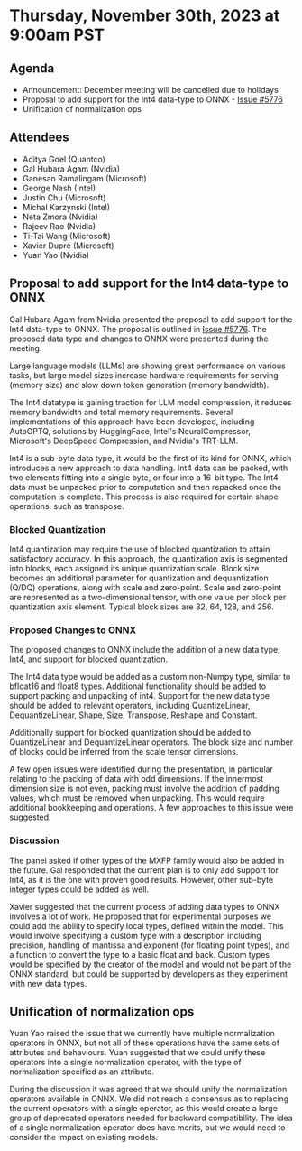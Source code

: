 # Thursday, November 30th, 2023 at 9:00am PST

## Agenda

* Announcement: December meeting will be cancelled due to holidays
* Proposal to add support for the Int4 data-type to ONNX - [Issue #5776](https://github.com/onnx/onnx/issues/5776)
* Unification of normalization ops 

## Attendees

* Aditya Goel (Quantco)
* Gal Hubara Agam (Nvidia)
* Ganesan Ramalingam (Microsoft)
* George Nash (Intel)
* Justin Chu (Microsoft)
* Michal Karzynski (Intel)
* Neta Zmora (Nvidia)
* Rajeev Rao (Nvidia)
* Ti-Tai Wang (Microsoft)
* Xavier Dupré (Microsoft)
* Yuan Yao (Nvidia)

## Proposal to add support for the Int4 data-type to ONNX

Gal Hubara Agam from Nvidia presented the proposal to add support for the Int4 data-type to ONNX. 
The proposal is outlined in [Issue #5776](https://github.com/onnx/onnx/issues/5776).
The proposed data type and changes to ONNX were presented during the meeting.

Large language models (LLMs) are showing great performance on various tasks, but large model sizes
increase hardware requirements for serving (memory size) and slow down token generation (memory bandwidth).

The Int4 datatype is gaining traction for LLM model compression, it reduces memory bandwidth and total memory requirements.
Several implementations of this approach have been developed, including AutoGPTQ, solutions by HuggingFace, 
Intel's NeuralCompressor, Microsoft's DeepSpeed Compression, and Nvidia's TRT-LLM.

Int4 is a sub-byte data type, it would be the first of its kind for ONNX, which introduces a new approach
to data handling. Int4 data can be packed, with two elements fitting into a single byte, or four into a 16-bit type.
The Int4 data must be unpacked prior to computation and then repacked once the computation is complete.
This process is also required for certain shape operations, such as transpose.

### Blocked Quantization

Int4 quantization may require the use of blocked quantization to attain satisfactory accuracy. 
In this approach, the quantization axis is segmented into blocks, each assigned its unique quantization scale.
Block size becomes an additional parameter for quantization and dequantization (Q/DQ) operations, 
along with scale and zero-point. Scale and zero-point are represented as a two-dimensional tensor,
with one value per block per quantization axis element. Typical block sizes are 32, 64, 128, and 256.

### Proposed Changes to ONNX

The proposed changes to ONNX include the addition of a new data type, Int4, and support for blocked quantization.

The Int4 data type would be added as a custom non-Numpy type, similar to bfloat16 and float8 types. Additional 
functionality should be added to support packing and unpacking of int4. Support for the new data type should be added
to relevant operators, including QuantizeLinear, DequantizeLinear, Shape, Size, Transpose, Reshape and Constant.

Additionally support for blocked quantization should be added to QuantizeLinear and DequantizeLinear operators. 
The block size and number of blocks could be inferred from the scale tensor dimensions.

A few open issues were identified during the presentation, in particular relating to the packing of data with 
odd dimensions. If the innermost dimension size is not even, packing must involve the addition of
padding values, which must be removed when unpacking. This would require additional bookkeeping and operations.
A few approaches to this issue were suggested.

### Discussion

The panel asked if other types of the MXFP family would also be added in the future. Gal responded that the current plan
is to only add support for Int4, as it is the one with proven good results. However, other sub-byte integer types
could be added as well.

Xavier suggested that the current process of adding data types to ONNX involves a lot of work. He proposed
that for experimental purposes we could add the ability to specify local types, defined within the model.
This would involve specifying a custom type with a description including precision, handling of mantissa and
exponent (for floating point types), and a function to convert the type to a basic float and back.
Custom types would be specified by the creator of the model and would not be part of the ONNX standard, but could
be supported by developers as they experiment with new data types. 
 

## Unification of normalization ops

Yuan Yao raised the issue that we currently have multiple normalization operators in ONNX, but
not all of these operations have the same sets of attributes and behaviours. Yuan suggested that we could
unify these operators into a single normalization operator, with the type of normalization specified as an attribute.

During the discussion it was agreed that we should unify the normalization operators available in ONNX.
We did not reach a consensus as to replacing the current operators with a single operator, as this
would create a large group of deprecated operators needed for backward compatibility. The idea of
a single normalization operator does have merits, but we would need to consider the impact on existing models.
